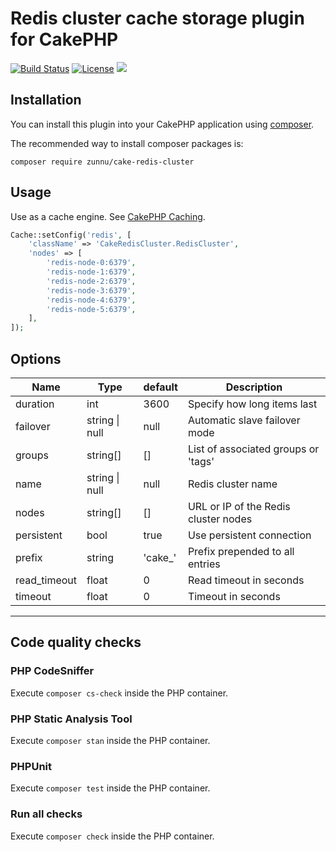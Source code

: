 # Redis cluster cache storage plugin for CakePHP

[![Build Status](https://cloud.drone.io/api/badges/kgbph/cakephp-redis-cluster/status.svg)](https://cloud.drone.io/kgbph/cakephp-redis-cluster)
[![License](https://img.shields.io/github/license/kgbph/cakephp-redis-cluster.svg?style=popout)](https://github.com/kgbph/cakephp-redis-cluster/blob/master/LICENSE)
[![](https://img.shields.io/github/release/kgbph/cakephp-redis-cluster.svg)](https://github.com/kgbph/cakephp-redis-cluster/releases)

## Installation

You can install this plugin into your CakePHP application using [composer](https://getcomposer.org).

The recommended way to install composer packages is:

```
composer require zunnu/cake-redis-cluster
```

## Usage

Use as a cache engine. See [CakePHP Caching](https://book.cakephp.org/3/en/core-libraries/caching.html).

``` php
Cache::setConfig('redis', [
    'className' => 'CakeRedisCluster.RedisCluster',
    'nodes' => [
        'redis-node-0:6379',
        'redis-node-1:6379',
        'redis-node-2:6379',
        'redis-node-3:6379',
        'redis-node-4:6379',
        'redis-node-5:6379',
    ],
]);
```

## Options
| Name         | Type           | default | Description                          |
|--------------|----------------|---------|--------------------------------------|
| duration     | int            | 3600    | Specify how long items last          |
| failover     | string \| null | null    | Automatic slave failover mode        |
| groups       | string[]       | []      | List of associated groups or 'tags'  |
| name         | string \| null | null    | Redis cluster name                   |
| nodes        | string[]       | []      | URL or IP of the Redis cluster nodes |
| persistent   | bool           | true    | Use persistent connection            |
| prefix       | string         | 'cake_' | Prefix prepended to all entries      |
| read_timeout | float          | 0       | Read timeout in seconds              |
| timeout      | float          | 0       | Timeout in seconds                   |

---

## Code quality checks

### PHP CodeSniffer
Execute `composer cs-check` inside the PHP container.

### PHP Static Analysis Tool
Execute `composer stan` inside the PHP container.

### PHPUnit
Execute `composer test` inside the PHP container.

### Run all checks
Execute `composer check` inside the PHP container.
